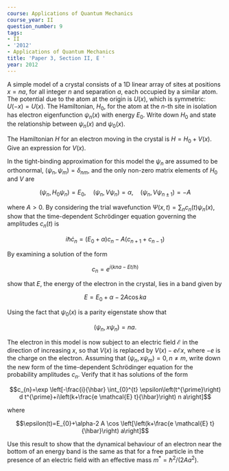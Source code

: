 ```yaml
---
course: Applications of Quantum Mechanics
course_year: II
question_number: 9
tags:
- II
- '2012'
- Applications of Quantum Mechanics
title: 'Paper 3, Section II, E '
year: 2012
---
```




A simple model of a crystal consists of a 1D linear array of sites at positions $x=n a$, for all integer $n$ and separation $a$, each occupied by a similar atom. The potential due to the atom at the origin is $U(x)$, which is symmetric: $U(-x)=U(x)$. The Hamiltonian, $H_{0}$, for the atom at the $n$-th site in isolation has electron eigenfunction $\psi_{n}(x)$ with energy $E_{0}$. Write down $H_{0}$ and state the relationship between $\psi_{n}(x)$ and $\psi_{0}(x)$.

The Hamiltonian $H$ for an electron moving in the crystal is $H=H_{0}+V(x)$. Give an expression for $V(x)$.

In the tight-binding approximation for this model the $\psi_{n}$ are assumed to be orthonormal, $\left(\psi_{n}, \psi_{m}\right)=\delta_{n m}$, and the only non-zero matrix elements of $H_{0}$ and $V$ are

$$\left(\psi_{n}, H_{0} \psi_{n}\right)=E_{0}, \quad\left(\psi_{n}, V \psi_{n}\right)=\alpha, \quad\left(\psi_{n}, V \psi_{n \pm 1}\right)=-A$$

where $A>0$. By considering the trial wavefunction $\Psi(x, t)=\sum_{n} c_{n}(t) \psi_{n}(x)$, show that the time-dependent Schrödinger equation governing the amplitudes $c_{n}(t)$ is

$$i \hbar \dot{c}_{n}=\left(E_{0}+\alpha\right) c_{n}-A\left(c_{n+1}+c_{n-1}\right)$$

By examining a solution of the form

$$c_{n}=e^{i(k n a-E t / \hbar)}$$

show that $E$, the energy of the electron in the crystal, lies in a band given by

$$E=E_{0}+\alpha-2 A \cos k a$$

Using the fact that $\psi_{0}(x)$ is a parity eigenstate show that

$$\left(\psi_{n}, x \psi_{n}\right)=n a .$$

The electron in this model is now subject to an electric field $\mathcal{E}$ in the direction of increasing $x$, so that $V(x)$ is replaced by $V(x)-e \mathcal{E} x$, where $-e$ is the charge on the electron. Assuming that $\left(\psi_{n}, x \psi_{m}\right)=0, n \neq m$, write down the new form of the time-dependent Schrödinger equation for the probability amplitudes $c_{n}$. Verify that it has solutions of the form

$$c_{n}=\exp \left[-\frac{i}{\hbar} \int_{0}^{t} \epsilon\left(t^{\prime}\right) d t^{\prime}+i\left(k+\frac{e \mathcal{E} t}{\hbar}\right) n a\right]$$

where

$$\epsilon(t)=E_{0}+\alpha-2 A \cos \left[\left(k+\frac{e \mathcal{E} t}{\hbar}\right) a\right]$$

Use this result to show that the dynamical behaviour of an electron near the bottom of an energy band is the same as that for a free particle in the presence of an electric field with an effective mass $m^{*}=\hbar^{2} /\left(2 A a^{2}\right)$.